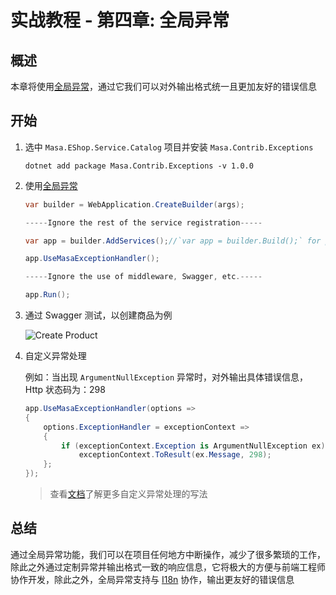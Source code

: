 # 实战教程 - 第四章: 全局异常

## 概述

本章将使用[全局异常](/framework/building-blocks/exception)，通过它我们可以对外输出格式统一且更加友好的错误信息

## 开始

1. 选中 `Masa.EShop.Service.Catalog` 项目并安装 `Masa.Contrib.Exceptions`

   ```shell 终端
   dotnet add package Masa.Contrib.Exceptions -v 1.0.0
   ```

2. 使用[全局异常](/framework/building-blocks/exception)

   ```csharp Program.cs l:7
   var builder = WebApplication.CreateBuilder(args);
   
   -----Ignore the rest of the service registration-----
   
   var app = builder.AddServices();//`var app = builder.Build();` for projects not using MinimalAPis
   
   app.UseMasaExceptionHandler();
   
   -----Ignore the use of middleware, Swagger, etc.-----
   
   app.Run();
   ```

3. 通过 Swagger 测试，以创建商品为例

   <div>
     <img alt="Create Product" src="https://cdn.masastack.com/framework/tutorial/mf-part-4/swagger.png"/>
   </div>


4. 自定义异常处理

   例如：当出现 `ArgumentNullException` 异常时，对外输出具体错误信息，Http 状态码为：298

   ```csharp Program.cs
   app.UseMasaExceptionHandler(options =>
   {
       options.ExceptionHandler = exceptionContext =>
       {
           if (exceptionContext.Exception is ArgumentNullException ex)
               exceptionContext.ToResult(ex.Message, 298);
       };
   });
   ```

   > 查看[文档](/framework/building-blocks/exception#section-4e2d95f44ef6)了解更多自定义异常处理的写法

## 总结

通过全局异常功能，我们可以在项目任何地方中断操作，减少了很多繁琐的工作，除此之外通过定制异常并输出格式一致的响应信息，它将极大的方便与前端工程师协作开发，除此之外，全局异常支持与 [I18n](/framework/building-blocks/globalization/i18n) 协作，输出更友好的错误信息